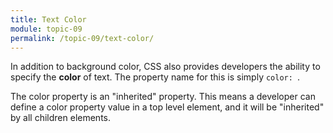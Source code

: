 ```yaml
---
title: Text Color
module: topic-09
permalink: /topic-09/text-color/
---
```


<div class="divider-heading"></div>

In addition to background color, CSS also provides developers the ability to specify the **color** of text. The property name for this is simply `color: `.

The color property is an "inherited" property. This means a developer can define a color property value in a top level element, and it will be "inherited" by all children elements.


<div class="codepen-embed">
  <p data-height="400" data-theme-id="30567" data-slug-hash="RLdpge" data-default-tab="css,result" data-user="Media-Ed-Online" data-embed-version="2" data-pen-title="[Topic-07] Text Color" class="codepen"></p>
</div>
